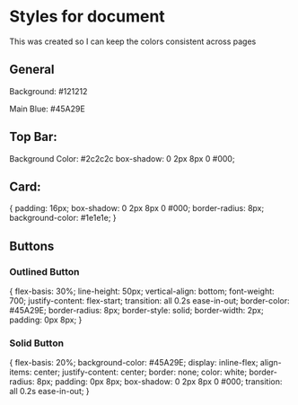 # Styles for document

This was created so I can keep the colors consistent across pages


## General

Background: #121212

Main Blue: #45A29E


## Top Bar:

Background Color: #2c2c2c
box-shadow: 0 2px 8px 0 #000;


## Card:

{
    padding: 16px;
    box-shadow: 0 2px 8px 0 #000;
    border-radius: 8px;
    background-color: #1e1e1e;
}


## Buttons

### Outlined Button

{
    flex-basis: 30%;
    line-height: 50px;
    vertical-align: bottom;
    font-weight: 700;
    justify-content: flex-start;
    transition: all 0.2s ease-in-out;
    border-color: #45A29E;
    border-radius: 8px;
    border-style: solid;
    border-width: 2px;
    padding: 0px 8px;
}

### Solid Button

{
    flex-basis: 20%;
    background-color: #45A29E;
    display: inline-flex;
    align-items: center;
    justify-content: center;
    border: none;
    color: white;
    border-radius: 8px;
    padding: 0px 8px;
    box-shadow: 0 2px 8px 0 #000;
    transition: all 0.2s ease-in-out;
}